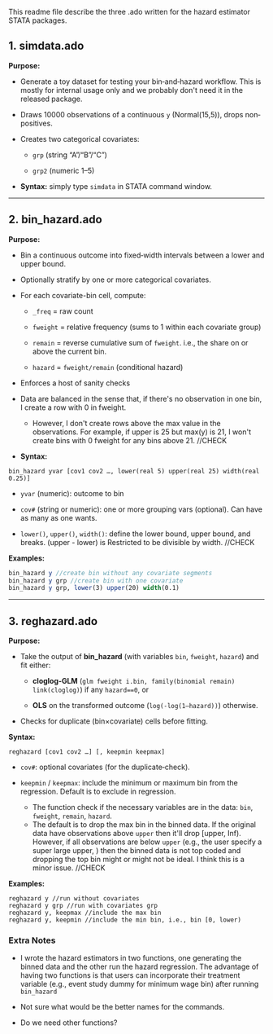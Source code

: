 This readme file describe the three .ado written for the hazard estimator STATA packages.

## 1. **simdata.ado**

**Purpose:**

- Generate a toy dataset for testing your bin‐and‐hazard workflow. This is mostly for internal usage only and we probably don't need it in the released package.

- Draws 10000 observations of a continuous `y` (Normal(15,5)), drops non‐positives.

- Creates two categorical covariates:
  
  - `grp` (string “A”/“B”/“C”)
  
  - `grp2` (numeric 1–5)

- **Syntax:** simply type `simdata` in STATA command window.

---

## 2. **bin_hazard.ado**

**Purpose:**

- Bin a continuous outcome into fixed‐width intervals between a lower and upper bound.

- Optionally stratify by one or more categorical covariates.

- For each covariate-bin cell, compute:
  
  - `_freq` = raw count
  
  - `fweight` = relative frequency (sums to 1 within each covariate group)
  
  - `remain` = reverse cumulative sum of `fweight`. i.e., the share on or above the current bin.
  
  - `hazard` = `fweight/remain` (conditional hazard)

- Enforces a host of sanity checks

- Data are balanced in the sense that, if there's no observation in one bin, I create a row with 0 in fweight.
  
  - However, I don't create rows above the max value in the observations. For example, if upper is 25 but max(y) is 21, I won't create bins with 0 fweight for any bins above 21. //CHECK

- **Syntax:**

`bin_hazard yvar [cov1 cov2 …, lower(real 5) upper(real 25) width(real 0.25)]`

- `yvar` (numeric): outcome to bin

- `cov#` (string or numeric): one or more grouping vars (optional). Can have as many as one wants.

- `lower()`, `upper()`, `width()`: define the lower bound, upper bound, and breaks. (upper - lower) is Restricted to be divisible by width. //CHECK

**Examples:**

```STATA
bin_hazard y //create bin without any covariate segments
bin_hazard y grp //create bin with one covariate
bin_hazard y grp, lower(3) upper(20) width(0.1)
```

---

## 3. **reghazard.ado**

**Purpose:**

- Take the output of **bin_hazard** (with variables `bin`, `fweight`, `hazard`) and fit either:
  
  - **cloglog‐GLM** (`glm fweight i.bin, family(binomial remain) link(cloglog)`) if any `hazard==0`, or
  
  - **OLS** on the transformed outcome (`log(-log(1–hazard))`) otherwise.

- Checks for duplicate (bin×covariate) cells before fitting.

**Syntax:**

`reghazard [cov1 cov2 …] [, keepmin keepmax]`

- `cov#`: optional covariates (for the duplicate‐check).

- `keepmin` / `keepmax`: include the minimum or maximum bin from the regression. Default is to exclude in regression. 
  
  - The function check if the necessary variables are in the data: `bin`, `fweight`, `remain`, `hazard`.
  - The default is to drop the max bin in the binned data. If the original data have observations above `upper` then it'll drop [upper, Inf). However, if all observations are below `upper` (e.g., the user specify a super large upper, ) then the binned data is not top coded and dropping the top bin might or might not be ideal. I think this is a minor issue. //CHECK

**Examples:**

```reghazard
reghazard y //run without covariates
reghazard y grp //run with covariates grp
reghazard y, keepmax //include the max bin
reghazard y, keepmin //include the min bin, i.e., bin [0, lower)
```

### Extra Notes

- I wrote the hazard estimators in two functions, one generating the binned data and the other run the hazard regression. The advantage of having two functions is that users can incorporate their treatment variable (e.g., event study dummy for minimum wage bin) after running `bin_hazard`

- Not sure what would be the better names for the commands. 

- Do we need other functions? 
